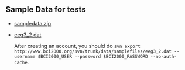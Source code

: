 ## Sample Data for tests


- [sampledata.zip](http://blackrockmicro.com/wp-content/uploads/2016/06/sampledata.zip)
- [eeg3_2.dat](https://www.bci2000.org/mediawiki/index.php/Programming_Reference:BCI2000_Source_Code)

  After creating an account, you should do `svn export http://www.bci2000.org/svn/trunk/data/samplefiles/eeg3_2.dat --username $BCI2000_USER --password $BCI2000_PASSWORD --no-auth-cache`.
